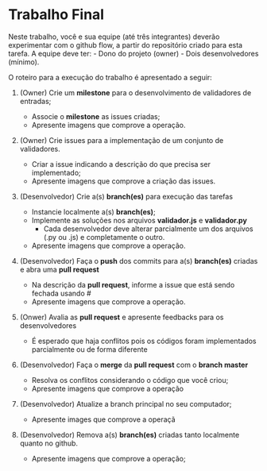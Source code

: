 
# Trabalho Final

Neste trabalho, você e sua equipe (até três integrantes) deverão experimentar com o github flow, a partir do repositório criado para esta tarefa. A equipe deve ter:
    - Dono do projeto (owner)
    - Dois desenvolvedores (mínimo).

O roteiro para a execução do trabalho é apresentado a seguir:

1. (Owner) Crie um __milestone__ para o desenvolvimento de validadores de entradas;
    - Associe o __milestone__ as issues criadas;
    - Apresente imagens que comprove a operação.

2. (Owner) Crie issues para a implementação de um conjunto de validadores.
    - Criar a issue indicando a descrição do que precisa ser implementado;
    - Apresente imagens que comprove a criação das issues.

3. (Desenvolvedor) Crie a(s) __branch(es)__ para execução das tarefas
    - Instancie localmente a(s) __branch(es)__;
    - Implemente as soluções nos arquivos __validador.js__ e __validador.py__
      - Cada desenvolvedor deve alterar parcialmente um dos arquivos (.py ou .js) e completamente o outro. 
    - Apresente imagens que comprove a operação.

4. (Desenvolvedor) Faça o __push__ dos commits para a(s) __branch(es)__ criadas e abra uma __pull request__
    - Na descrição da __pull request__, informe a issue que está sendo fechada usando #
    - Apresente imagens que comprove a operação.

5. (Onwer) Avalia as __pull request__ e apresente feedbacks para os desenvolvedores
   - É esperado que haja conflitos pois os códigos foram implementados parcialmente ou de forma diferente

6. (Desenvolvedor) Faça o __merge__ da __pull request__ com o __branch master__     
    - Resolva os conflitos considerando o código que você criou;
    - Apresente imagens que comprove a operação

7. (Desenvolvedor) Atualize a branch principal no seu computador;
    - Apresente images que comprove a operaçã

8. (Desenvolvedor) Remova a(s) __branch(es)__ criadas tanto localmente quanto no github.
    - Apresente imagens que comprove a operação;
